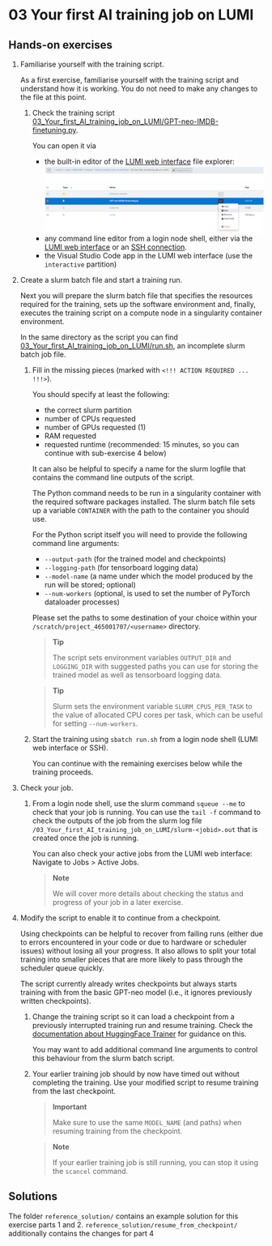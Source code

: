 # 03 Your first AI training job on LUMI

## Hands-on exercises

1. Familiarise yourself with the training script.

   As a first exercise, familiarise yourself with the training script and understand how it is working. You do not need to make any changes to the file at this point.

   1. Check the training script [03_Your_first_AI_training_job_on_LUMI/GPT-neo-IMDB-finetuning.py](GPT-neo-IMDB-finetuning.py).

        You can open it via
        - the built-in editor of the [LUMI web interface](https://lumi.csc.fi) file explorer: ![Open the LUMI web interface file editor by navigating to a file, clicking the "three dots" menu button and then selecting "Edit"](images/lumi_web_interface_edit_file.png)
        - any command line editor from a login node shell, either via the [LUMI web interface](https://lumi.csc.fi) or an [SSH connection](https://docs.lumi-supercomputer.eu/firststeps/loggingin/).
        - the Visual Studio Code app in the LUMI web interface (use the `interactive` partition)

2. Create a slurm batch file and start a training run.

    Next you will prepare the slurm batch file that specifies the resources required for the training, sets up the software environment and, finally, executes the training script on a compute node in a singularity container environment.

    In the same directory as the script you can find [03_Your_first_AI_training_job_on_LUMI/run.sh](run.sh), an incomplete slurm batch job file.

    1. Fill in the missing pieces (marked with `<!!! ACTION REQUIRED ... !!!>`).

        You should specify at least the following:
        - the correct slurm partition
        - number of CPUs requested
        - number of GPUs requested (1)
        - RAM requested
        - requested runtime (recommended: 15 minutes, so you can continue with sub-exercise 4 below)

        It can also be helpful to specify a name for the slurm logfile that contains the command line outputs of the script.

        The Python command needs to be run in a singularity container with the required software packages installed. The slurm batch file sets up a variable `CONTAINER`
        with the path to the container you should use.

        For the Python script itself you will need to provide the following command line arguments:
        - `--output-path` (for the trained model and checkpoints)
        - `--logging-path` (for tensorboard logging data)
        - `--model-name` (a name under which the model produced by the run will be stored; optional)
        - `--num-workers` (optional, is used to set the number of PyTorch dataloader processes)

        Please set the paths to some destination of your choice within your `/scratch/project_465001707/<username>` directory.

        > **Tip**
        >
        > The script sets environment variables `OUTPUT_DIR` and `LOGGING_DIR` with suggested paths you can use
        > for storing the trained model as well as tensorboard logging data.

        > **Tip**
        >
        > Slurm sets the environment variable `SLURM_CPUS_PER_TASK` to the value of allocated CPU cores per task, which
        > can be useful for setting `--num-workers`.

    2. Start the training using `sbatch run.sh` from a login node shell (LUMI web interface or SSH).

        You can continue with the remaining exercises below while the training proceeds.

3. Check your job.

    1. From a login node shell, use the slurm command `squeue --me` to check that your job is running. You can use the `tail -f` command to check the outputs of the job from the slurm log file `/03_Your_first_AI_training_job_on_LUMI/slurm-<jobid>.out` that is created once the job is running.

        You can also check your active jobs from the LUMI web interface: Navigate to Jobs > Active Jobs.

        > **Note**
        >
        > We will cover more details about checking the status and progress of your job in a later exercise.

4. Modify the script to enable it to continue from a checkpoint.

    Using checkpoints can be helpful to recover from failing runs (either due to errors encountered in your code or due to hardware or scheduler issues) without losing all your progress. It also allows to split your total training into smaller pieces that are more likely to pass through the scheduler queue quickly.

    The script currently already writes checkpoints but always starts training with from the basic GPT-neo model (i.e., it ignores previously written checkpoints).

    1. Change the training script so it can load a checkpoint from a previously interrupted training run and resume training. Check the [documentation about HuggingFace Trainer](https://huggingface.co/docs/transformers/main_classes/trainer) for guidance on this.

        You may want to add additional command line arguments to control this behaviour from the slurm batch script.

    2. Your earlier training job should by now have timed out without completing the training. Use your modified script to resume training from the last checkpoint.

        > **Important**
        >
        > Make sure to use the same `MODEL_NAME` (and paths) when resuming training from the checkpoint.

        > **Note**
        >
        > If your earlier training job is still running, you can stop it using the `scancel` command.

## Solutions

The folder `reference_solution/` contains an example solution for this exercise parts 1 and 2. `reference_solution/resume_from_checkpoint/` additionally contains the changes for part 4
